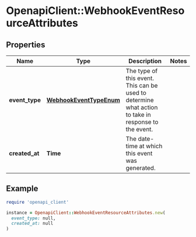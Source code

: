 # OpenapiClient::WebhookEventResourceAttributes

## Properties

| Name | Type | Description | Notes |
| ---- | ---- | ----------- | ----- |
| **event_type** | [**WebhookEventTypeEnum**](WebhookEventTypeEnum.md) | The type of this event. This can be used to determine what action to take in response to the event.  |  |
| **created_at** | **Time** | The date-time at which this event was generated.  |  |

## Example

```ruby
require 'openapi_client'

instance = OpenapiClient::WebhookEventResourceAttributes.new(
  event_type: null,
  created_at: null
)
```

